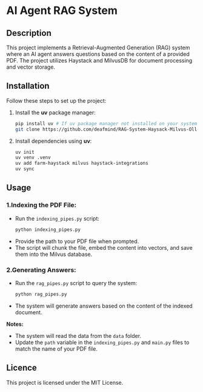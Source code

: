# AI Agent RAG System

## Description
This project implements a Retrieval-Augmented Generation (RAG) system where an AI agent answers questions based on the content of a provided PDF. The project utilizes Haystack and MilvusDB for document processing and vector storage.

<!-- ## Table of Contents
- [Installation](#installation)
- [Usage](#usage)
- [Licence](#licence)
- [Features](#features)
- [Challenges](#challenges) -->

## Installation
Follow these steps to set up the project:
1. Install the **uv** package manager:
    ```bash
    pip install uv # If uv package manager not installed on your system.
    git clone https://github.com/deafmind/RAG-System-Haysack-Milvus-Ollama.git
    ```
2. Install dependencies using **uv**:
    ```bash
    uv init
    uv venv .venv
    uv add farm-haystack milvus haystack-integrations
    uv sync
    ```

## Usage
### 1.Indexing the **PDF** File:
  - Run the `indexing_pipes.py` script:
      ```bash
      python indexing_pipes.py
      ```
  - Provide the path to your PDF file when prompted.
  - The script will chunk the file, embed the content into vectors, and save them into the Milvus database.
### 2.Generating Answers:
  - Run the `rag_pipes.py` script to query the system:
      ```bash
      python rag_pipes.py
      ```
  - The system will generate answers based on the content of the indexed document.

**Notes:**
- The system will read the data from the `data` folder.
- Update the `path` variable in the `indexing_pipes.py` and `main.py` files to match the name of your PDF file.
## Licence
This project is licensed under the MIT License.
